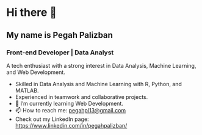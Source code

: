 # Hi there 👋
## My name is Pegah Palizban
### Front-end Developer | Data Analyst

A tech enthusiast with a strong interest in Data Analysis, Machine Learning, and Web Development.
- Skilled in Data Analysis and Machine Learning with R, Python, and MATLAB. 
- Experienced in teamwork and collaborative projects.
- 🌱 I’m currently learning Web Development.
- 📫 How to reach me: pegahpl13@gmail.com
- Check out my LinkedIn page: https://www.linkedin.com/in/pegahpalizban/

<!--
**Pegah1999/Pegah1999** is a ✨ _special_ ✨ repository because its `README.md` (this file) appears on your GitHub profile.

Here are some ideas to get you started:

- 🔭 I’m currently working on ...
- 🌱 I’m currently learning ...
- 👯 I’m looking to collaborate on ...
- 🤔 I’m looking for help with ...
- 💬 Ask me about ...
- 📫 How to reach me: ...
- 😄 Pronouns: ...
- ⚡ Fun fact: ...
-->
